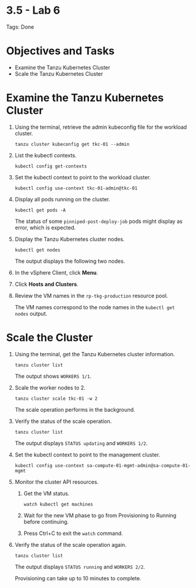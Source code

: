 # 3.5 - Lab 6

Tags: Done

# Objectives and Tasks

- Examine the Tanzu Kubernetes Cluster
- Scale the Tanzu Kubernetes Cluster

# Examine the Tanzu Kubernetes Cluster

1. Using the terminal, retrieve the admin kubeconfig file for the workload cluster.
    
    `tanzu cluster kubeconfig get tkc-01 --admin`
    
2. List the kubectl contexts.
    
    `kubectl config get-contexts`
    
3. Set the kubectl context to point to the workload cluster.
    
    `kubectl config use-context tkc-01-admin@tkc-01`
    
4. Display all pods running on the cluster.
    
    `kubectl get pods -A`
    
    The status of some `pinniped-post-deploy-job` pods might display as error, which is expected.
    
5. Display the Tanzu Kubernetes cluster nodes.
    
    `kubectl get nodes`
    
    The output displays the following two nodes.
    
6. In the vSphere Client, click **Menu**.
7. Click **Hosts and Clusters**.
8. Review the VM names in the `rp-tkg-production` resource pool.
    
    The VM names correspond to the node names in the `kubectl get nodes` output.
    

# Scale the Cluster

1. Using the terminal, get the Tanzu Kubernetes cluster information.
    
    `tanzu cluster list`
    
    The output shows `WORKERS 1/1`.
    
2. Scale the worker nodes to 2.
    
    `tanzu cluster scale tkc-01 -w 2`
    
    The scale operation performs in the background.
    
3. Verify the status of the scale operation.
    
    `tanzu cluster list`
    
    The output displays `STATUS updating` and `WORKERS 1/2`.
    
4. Set the kubectl context to point to the management cluster.
    
    `kubectl config use-context sa-compute-01-mgmt-admin@sa-compute-01-mgmt`
    
5. Monitor the cluster API resources.
    1. Get the VM status.
        
        `watch kubectl get machines`
        
    2. Wait for the new VM phase to go from Provisioning to Running before continuing.
    3. Press Ctrl+C to exit the `watch` command.
6. Verify the status of the scale operation again.
    
    `tanzu cluster list`
    
    The output displays `STATUS running` and `WORKERS 2/2`.
    
    Provisioning can take up to 10 minutes to complete.